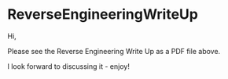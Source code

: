 # ReverseEngineeringWriteUp

Hi, 

Please see the Reverse Engineering Write Up as a PDF file above. 

I look forward to discussing it - enjoy!

